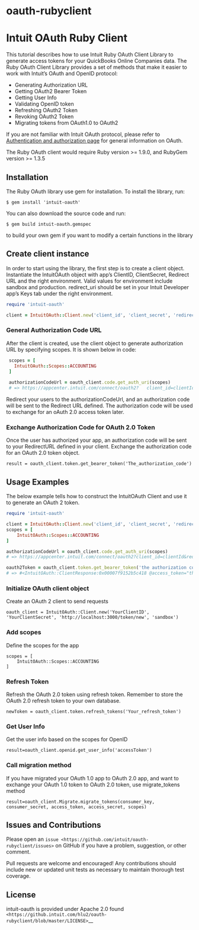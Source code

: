 # oauth-rubyclient

Intuit OAuth Ruby Client
==========================

This tutorial describes how to use Intuit Ruby OAuth Client Library to generate access tokens for your QuickBooks Online Companies data. The Ruby OAuth Client Library  provides a set of methods that make it easier to work with Intuit’s OAuth and OpenID protocol:

  - Generating Authorization URL
  - Getting OAuth2 Bearer Token
  - Getting User Info
  - Validating OpenID token
  - Refreshing OAuth2 Token
  - Revoking OAuth2 Token
  - Migrating tokens from OAuth1.0 to OAuth2
 
 If you are not familiar with Intuit OAuth protocol, please refer to [Authentication and authorization page](https://developer.intuit.com/app/developer/qbo/docs/develop/authentication-and-authorization/oauth-2.0) for general information on OAuth.
 
The Ruby OAuth client would require Ruby version >= 1.9.0, and RubyGem version >= 1.3.5


## Installation

The Ruby OAuth library use gem for installation. To install the library, run:

    $ gem install 'intuit-oauth'
    
You can also download the source code and run:

    $ gem build intuit-oauth.gemspec

to build your own gem if you want to modify a certain functions in the library
    
## Create client instance

In order to start using the library, the first step is to create a client object. Instantiate the IntuitOAuth object with app’s ClientID, ClientSecret, Redirect URL and the right environment. Valid values for environment include sandbox and production. redirect_uri should be set in your Intuit Developer app’s Keys tab under the right environment. 

  ```ruby
  require 'intuit-oauth'
  
  client = IntuitOAuth::Client.new('client_id', 'client_secret', 'redirectUrl', 'environment')
  ```

### General Authorization Code URL

After the client is created, use the client object to generate authorization URL by specifying scopes. It is shown below in code:

 ```ruby
  scopes = [
    IntuitOAuth::Scopes::ACCOUNTING
  ]
  
  authorizationCodeUrl = oauth_client.code.get_auth_uri(scopes)
  # => https://appcenter.intuit.com/connect/oauth2?   client_id=clientId&redirect_uri=redirectUrl&response_type=code&scope=com.intuit.quickbooks.accounting&state=rMwcoDITc2N6FJsUGGO9
  ```
Redirect your users to the authorizationCodeUrl, and an authorization code will be sent to the Redirect URL defined. The authorization code will be used to exchange for an oAuth 2.0 access token later. 

### Exchange Authorization Code for OAuth 2.0 Token

Once the user has authorized your app, an authorization code will be sent to your RedirectURL defined in your client. Exchange the authorization code for an OAuth 2.0 token object.

    result = oauth_client.token.get_bearer_token('The_authorization_code')
    

## Usage Examples

The below example tells how to construct the IntuitOAuth Client and use it to generate an OAuth 2 token.

```ruby
require 'intuit-oauth'

client = IntuitOAuth::Client.new('client_id', 'client_secret', 'redirectUrl', 'environment')
scopes = [
    IntuitOAuth::Scopes::ACCOUNTING
]

authorizationCodeUrl = oauth_client.code.get_auth_uri(scopes)
# => https://appcenter.intuit.com/connect/oauth2?client_id=clientId&redirect_uri=redirectUrl&response_type=code&scope=com.intuit.quickbooks.accounting&state=rMwcoDITc2N6FJsUGGO9

oauth2Token = oauth_client.token.get_bearer_token('the authorization code returned from authorizationCodeUrl')
# => #<IntuitOAuth::ClientResponse:0x00007f9152b5c418 @access_token="the access token", @expires_in=3600, @refresh_token="the refresh token", @x_refresh_token_expires_in=8726400>

```

### Initialize OAuth client object

Create an OAuth 2 client to send requests

    oauth_client = IntuitOAuth::Client.new('YourClientID', 'YourClientSecret', 'http://localhost:3000/token/new', 'sandbox')

### Add scopes

Define the scopes for the app

    scopes = [
        IntuitOAuth::Scopes::ACCOUNTING
    ]
    

    

    
    
### Refresh Token

Refresh the OAuth 2.0 token using refresh token. Remember to store the OAuth 2.0 refresh token to your own database.

    newToken = oauth_client.token.refresh_tokens('Your_refresh_token')
    
### Get User Info

Get the user info based on the scopes for OpenID

    result=oauth_client.openid.get_user_info('accessToken')

### Call migration method

If you have migrated your OAuth 1.0 app to OAuth 2.0 app, and want to exchange your OAuth 1.0 token to OAuth 2.0 token, use migrate_tokens method

    result=oauth_client.Migrate.migrate_tokens(consumer_key, consumer_secret, access_token, access_secret, scopes)
    
Issues and Contributions
------------------------

Please open an `issue <https://github.com/intuit/oauth-rubyclient/issues>` on GitHub if you have a problem, suggestion, or other comment.

Pull requests are welcome and encouraged! Any contributions should include new or updated unit tests as necessary to maintain thorough test coverage.

License
-------

intuit-oauth is provided under Apache 2.0 found `<https://github.intuit.com/hlu2/oauth-rubyclient/blob/master/LICENSE>`__
